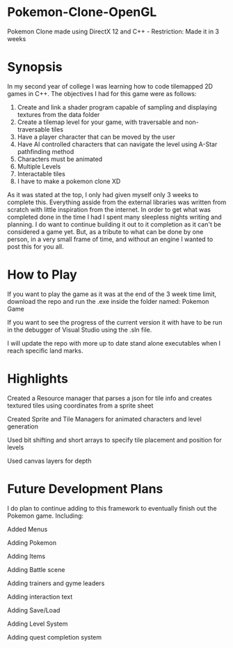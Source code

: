 # Pokemon-Clone-OpenGL
Pokemon Clone made using DirectX 12 and C++ - Restriction: Made it in 3 weeks
# Synopsis
In my second year of college I was learning how to code tilemapped 2D games in C++. The objectives I had for this game were as follows:

1. Create and link a shader program capable of sampling and displaying textures from the data folder
2. Create a tilemap level for your game, with traversable and non-traversable tiles
3. Have a player character that can be moved by the user
4. Have AI controlled characters that can navigate the level using A-Star pathfinding method
5. Characters must be animated
6. Multiple Levels
7. Interactable tiles
8. I have to make a pokemon clone XD

As it was stated at the top, I only had given myself only 3 weeks to complete this. Everything asside from the external libraries was written from scratch with little inspiration from the internet. In order to get what was completed done in the time I had I spent many sleepless nights writing and planning. I do want to continue building it out to it completion as it can't be considered a game yet. But, as a tribute to what can be done by one person, in a very small frame of time, and without an engine I wanted to post this for you all. 

# How to Play
If you want to play the game as it was at the end of the 3 week time limit, download the repo and run the .exe inside the folder named: Pokemon Game

If you want to see the progress of the current version it with have to be run in the debugger of Visual Studio using the .sln file.

I will update the repo with more up to date stand alone executables when I reach specific land marks.

# Highlights
Created a Resource manager that parses a json for tile info and creates textured tiles using coordinates from a sprite sheet

Created Sprite and Tile Managers for animated characters and level generation

Used bit shifting and short arrays to specify tile placement and position for levels

Used canvas layers for depth

# Future Development Plans
I do plan to continue adding to this framework to eventually finish out the Pokemon game. Including:

Added Menus

Adding Pokemon

Adding Items

Adding Battle scene

Adding trainers and gyme leaders

Adding interaction text

Adding Save/Load

Adding Level System

Adding quest completion system

